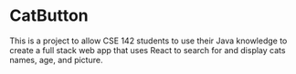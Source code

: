 # CatButton
This is a project to allow CSE 142 students to use their Java knowledge to create a full stack web app that uses React to search for and display cats names, age, and picture.
